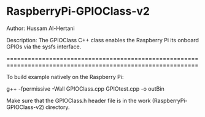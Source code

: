 RaspberryPi-GPIOClass-v2
=================================

Author: Hussam Al-Hertani

Description: The GPIOClass C++ class enables the Raspberry Pi its onboard GPIOs via the sysfs interface. 

============================================================================================================

To build example natively on the Raspberry Pi: 

g++ -fpermissive -Wall GPIOClass.cpp GPIOtest.cpp -o outBin



 Make sure that the GPIOClass.h header file is in the work (RaspberryPi-GPIOClass-v2) directory.



